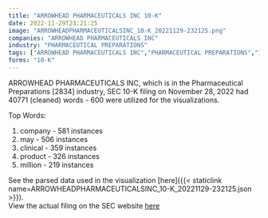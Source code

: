 ```yaml
---
title: "ARROWHEAD PHARMACEUTICALS INC 10-K"
date: 2022-11-29T23:21:25
image: "ARROWHEADPHARMACEUTICALSINC_10-K_20221129-232125.png"
companies: "ARROWHEAD PHARMACEUTICALS INC"
industry: "PHARMACEUTICAL PREPARATIONS"
tags: ["ARROWHEAD PHARMACEUTICALS INC","PHARMACEUTICAL PREPARATIONS","11-28-2022","10-K"]
forms: "10-K"
---
```

ARROWHEAD PHARMACEUTICALS INC, which is in the Pharmaceutical Preparations [2834] industry, SEC 10-K filing on November 28, 2022 had 40771 (cleaned) words - 600 were utilized for the visualizations.

Top Words:
1. company - 581 instances
2. may - 506 instances
3. clinical - 359 instances
4. product - 326 instances
5. million - 219 instances


See the parsed data used in the visualization [here]({{< staticlink name=ARROWHEADPHARMACEUTICALSINC_10-K_20221129-232125.json >}}).  
View the actual filing on the SEC website [here](https://www.sec.gov/Archives/edgar/data/879407/0001628280-22-030869.txt)